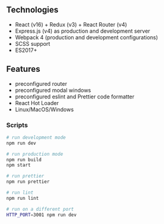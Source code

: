 
## Technologies

- React (v16) + Redux (v3) + React Router (v4)
- Express.js (v4) as production and development server
- Webpack 4 (production and development configurations)
- SCSS support 
- ES2017+

## Features
- preconfigured router
- preconfigured modal windows
- preconfigured eslint and Prettier code formatter
- React Hot Loader
- Linux/MacOS/Windows



### Scripts
```bash
# run development mode
npm run dev

# run production mode
npm run build
npm start

# run prettier
npm run prettier

# run lint
npm run lint

# run on a different port
HTTP_PORT=3001 npm run dev
```

